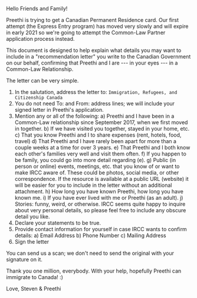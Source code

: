 Hello Friends and Family!

Preethi is trying to get a Canadian Permanent Residence card. Our first attempt (the Express Entry program) has moved very slowly and will expire in early 2021 so we're going to attempt the Common-Law Partner application process instead.

This document is designed to help explain what details you may want to include in a "recommendation letter" you write to the Canadian Government on our behalf, confirming that Preethi and I are --- in your eyes --- in a Common-Law Relationship.

The letter can be very simple.

1. In the salutation, address the letter to: `Immigration, Refugees, and Citizenship Canada`
2. You do not need To: and From: address lines; we will include your signed letter in Preethi's application.
3. Mention any or all of the following:
    a) Preethi and I have been in a Common-Law relationship since September 2017, when we first moved in together.
    b) If we have visited you together, stayed in your home, etc.
    c) That you know Preethi and I to share expenses (rent, hotels, food, travel)
    d) That Preethi and I have rarely been apart for more than a couple weeks at a time for over 3 years.
    e) That Preethi and I both know each other's families very well and visit them often.
    f) If you happen to be family, you could go into more detail regarding (e).
    g) Public (in person or online) events, meetings, etc. that you know of or want to make IRCC aware of. These could be photos, social media, or other correspondence. If the resource is available at a public URL (website) it will be easier for you to include in the letter without an additional attachment.
    h) How long you have known Preethi, how long you have known me.
    i) If you have ever lived with me or Preethi (as an adult).
    j) Stories: funny, weird, or otherwise. IRCC seems quite happy to inquire about very personal details, so please feel free to include any obscure detail you like.
4. Declare your statements to be true.
5. Provide contact information for yourself in case IRCC wants to confirm details:
    a) Email Address
    b) Phone Number
    c) Mailing Address
7. Sign the letter

You can send us a scan; we don't need to send the original with your signature on it.

Thank you one million, everybody. With your help, hopefully Preethi can immigrate to Canada! :)

Love,
Steven & Preethi
